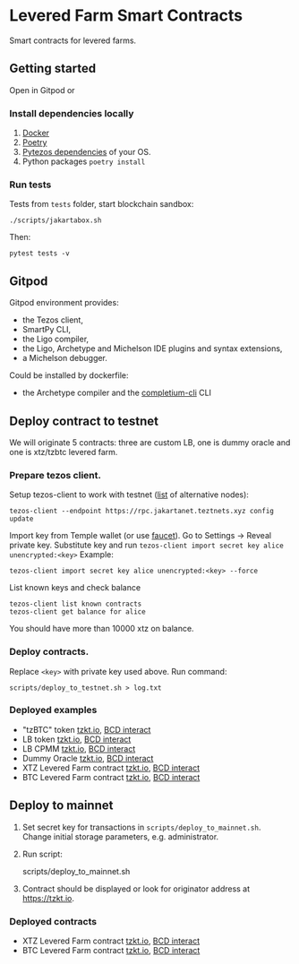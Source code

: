 # Levered Farm Smart Contracts

Smart contracts for levered farms.

## Getting started

Open in Gitpod or

### Install dependencies locally

1. [Docker](https://docs.docker.com/engine/install/)
1. [Poetry](https://python-poetry.org/docs/#installation)
1. [Pytezos dependencies](https://pytezos.org/quick_start.html#requirements) of your OS.
1. Python packages `poetry install`

### Run tests

Tests from `tests` folder, start blockchain sandbox:

    ./scripts/jakartabox.sh

Then:

    pytest tests -v

## Gitpod

Gitpod environment provides:

 - the Tezos client,
 - SmartPy CLI,
 - the Ligo compiler,
 - the Ligo, Archetype and Michelson IDE plugins and syntax extensions,
 - a Michelson debugger.

Could be installed by dockerfile:
 - the Archetype compiler and the [completium-cli](https://completium.com/docs/cli) CLI

## Deploy contract to testnet

We will originate 5 contracts: three are custom LB, one is dummy oracle and one is xtz/tzbtc levered farm.

### Prepare tezos client.

Setup tezos-client to work with testnet ([list](https://tezostaquito.io/docs/rpc_nodes/) of alternative nodes):

    tezos-client --endpoint https://rpc.jakartanet.teztnets.xyz config update

Import key from Temple wallet (or use [faucet](https://teztnets.xyz/)).
Go to Settings -> Reveal private key.
Substitute key and run `tezos-client import secret key alice unencrypted:<key>`
Example:

    tezos-client import secret key alice unencrypted:<key> --force

List known keys and check balance

    tezos-client list known contracts
    tezos-client get balance for alice

You should have more than 10000 xtz on balance.

### Deploy contracts.

Replace `<key>` with private key used above. 
Run command:

    scripts/deploy_to_testnet.sh > log.txt

### Deployed examples

  - "tzBTC" token [tzkt.io](https://jakartanet.tzkt.io/KT1XL6Z8HtgYesw6YtVJYGUaG8ovr2pjh2X7/operations/), [BCD interact](https://better-call.dev/jakartanet/KT1XL6Z8HtgYesw6YtVJYGUaG8ovr2pjh2X7/interact)
  - LB token [tzkt.io](https://jakartanet.tzkt.io/KT1Q3NNe5uQpqEmGLZzMEBToWCXq1hwd532N/operations/), [BCD interact](https://better-call.dev/jakartanet/KT1Q3NNe5uQpqEmGLZzMEBToWCXq1hwd532N/interact)
  - LB CPMM [tzkt.io](https://jakartanet.tzkt.io/KT1Wf2QGQesjo3j95BWHrQNPSgCEdhXvbefj/operations/), [BCD interact](https://better-call.dev/jakartanet/KT1Wf2QGQesjo3j95BWHrQNPSgCEdhXvbefj/interact)
  - Dummy Oracle [tzkt.io](https://jakartanet.tzkt.io/KT1HhsD3RtjA43rspqCecoUd3gK79mGpefZV/operations/), [BCD interact](https://better-call.dev/jakartanet/KT1HhsD3RtjA43rspqCecoUd3gK79mGpefZV/interact)
  - XTZ Levered Farm contract [tzkt.io](https://jakartanet.tzkt.io/KT1XShYE3e9SKjqX8bHeBuCJmw1VQ9vU9RBa/operations/), [BCD interact](https://better-call.dev/jakartanet/KT1XShYE3e9SKjqX8bHeBuCJmw1VQ9vU9RBa/interact)
  - BTC Levered Farm contract [tzkt.io](https://jakartanet.tzkt.io/KT1RtmbkpAbMounPu6HFUww3rgjUCvPrAuKn/operations/), [BCD interact](https://better-call.dev/jakartanet/KT1RtmbkpAbMounPu6HFUww3rgjUCvPrAuKn/interact)

## Deploy to mainnet

1. Set secret key for transactions in `scripts/deploy_to_mainnet.sh`. Change initial storage parameters, e.g. administrator.
2. Run script:

    scripts/deploy_to_mainnet.sh

3. Contract should be displayed or look for originator address at https://tzkt.io.

### Deployed contracts

  - XTZ Levered Farm contract [tzkt.io](https://tzkt.io/KT1RsA2gpKaxk7hwV9arBbYSVAcaoYVV8xXD/operations/), [BCD interact](https://better-call.dev/mainnet/KT1RsA2gpKaxk7hwV9arBbYSVAcaoYVV8xXD/interact)
  - BTC Levered Farm contract [tzkt.io](https://tzkt.io/KT1PztexutMjEytPaFYWPo3KqmDTE95U9S97/operations/), [BCD interact](https://better-call.dev/mainnet/KT1PztexutMjEytPaFYWPo3KqmDTE95U9S97/interact)
